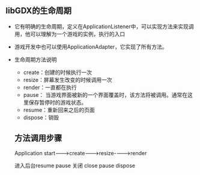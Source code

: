 ## libGDX的生命周期

- 它有明确的生命周期，定义在ApplicationListener中，可以实现方法来实现调用，他可以理解为一个游戏的实例，执行的入口
- 游戏开发中也可以使用ApplicationAdapter，它实现了所有方法。
- 生命周期方法说明
  - create：创建的时候执行一次
  - resize：屏幕发生改变的时候调用一次
  - render：一直都在执行
  - pause： 当游戏界面被新的一个界面覆盖时，该方法将被调用。通常在这里保存暂停时的游戏状态。 
  - resume：重新回来之后的页面
  - dispose：销毁

  ## 方法调用步骤

  Application start--->create--->resize---->render

  进入后台resume   pause
  关闭   close   pause   dispose